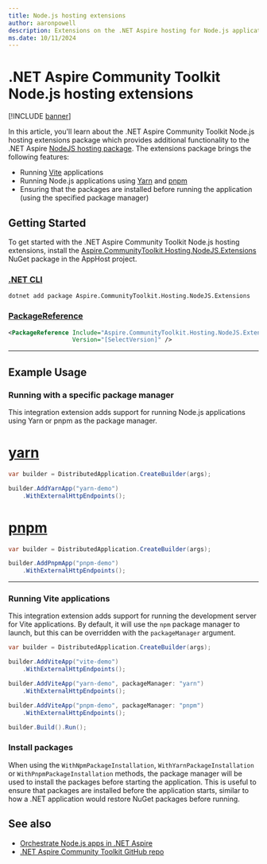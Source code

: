 ```yaml
---
title: Node.js hosting extensions
author: aaronpowell
description: Extensions on the .NET Aspire hosting for Node.js applications to support alternative package managers.
ms.date: 10/11/2024
---
```


# .NET Aspire Community Toolkit Node.js hosting extensions

[!INCLUDE [banner](includes/banner.md)]

In this article, you'll learn about the .NET Aspire Community Toolkit Node.js hosting extensions package which provides additional functionality to the .NET Aspire [NodeJS hosting package](https://nuget.org/packages/Aspire.Hosting.NodeJS). The extensions package brings the following features:

- Running [Vite](https://vitejs.dev/) applications
- Running Node.js applications using [Yarn](https://yarnpkg.com/) and [pnpm](https://pnpm.io/)
- Ensuring that the packages are installed before running the application (using the specified package manager)

## Getting Started

To get started with the .NET Aspire Community Toolkit Node.js hosting extensions, install the [Aspire.CommunityToolkit.Hosting.NodeJS.Extensions](https://www.nuget.org/packages/Aspire.CommunityToolkit.Hosting.NodeJS.Extensions) NuGet package in the AppHost project.

### [.NET CLI](#tab/dotnet-cli)

```dotnetcli
dotnet add package Aspire.CommunityToolkit.Hosting.NodeJS.Extensions
```

### [PackageReference](#tab/package-reference)

```xml
<PackageReference Include="Aspire.CommunityToolkit.Hosting.NodeJS.Extensions"
                  Version="[SelectVersion]" />
```

---

## Example Usage

### Running with a specific package manager

This integration extension adds support for running Node.js applications using Yarn or pnpm as the package manager.

# [yarn](#tab/yarn)

```csharp
var builder = DistributedApplication.CreateBuilder(args);

builder.AddYarnApp("yarn-demo")
    .WithExternalHttpEndpoints();
```

# [pnpm](#tab/pnpm)

```csharp
var builder = DistributedApplication.CreateBuilder(args);

builder.AddPnpmApp("pnpm-demo")
    .WithExternalHttpEndpoints();
```

---

### Running Vite applications

This integration extension adds support for running the development server for Vite applications. By default, it will use the `npm` package manager to launch, but this can be overridden with the `packageManager` argument.

```csharp
var builder = DistributedApplication.CreateBuilder(args);

builder.AddViteApp("vite-demo")
    .WithExternalHttpEndpoints();

builder.AddViteApp("yarn-demo", packageManager: "yarn")
    .WithExternalHttpEndpoints();

builder.AddViteApp("pnpm-demo", packageManager: "pnpm")
    .WithExternalHttpEndpoints();

builder.Build().Run();
```

### Install packages

When using the `WithNpmPackageInstallation`, `WithYarnPackageInstallation` or `WithPnpmPackageInstallation` methods, the package manager will be used to install the packages before starting the application. This is useful to ensure that packages are installed before the application starts, similar to how a .NET application would restore NuGet packages before running.

## See also

- [Orchestrate Node.js apps in .NET Aspire](../get-started/build-aspire-apps-with-nodejs.md)
- [.NET Aspire Community Toolkit GitHub repo](https://github.com/CommunityToolkit/Aspire)
